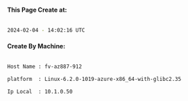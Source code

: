 
   
#### This Page Create at:

```bash

2024-02-04 - 14:02:16 UTC

```

#### Create By Machine:

```bash

Host Name : fv-az887-912

platform  : Linux-6.2.0-1019-azure-x86_64-with-glibc2.35

Ip Local  : 10.1.0.50

```

